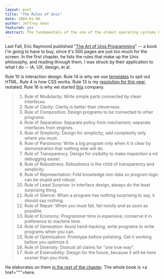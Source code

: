 ```yaml
--- 
layout: post
title: "The Rules of Unix"
date: 2004-01-08
author: Jeffrey Veen
featured: yes
abstract: The fundamentals of the one of the oldest operating systems hold true today
---
```


Last Fall, Eric Raymond published "<a href="http://www.amazon.com/exec/obidos/tg/detail/-/0131429019/hotwiredstyle">The Art of Unix Programming</a>" -- a book I'm going to have to buy, since it's 500 pages are just too much for the screen. In the first chapter, he lists the rules that make up the Unix philosophy, and reading through them, I was struck by their application to what I do -- IA, UX, design, et al.

Rule 10 is interaction design. Rule 14 is why we use <a href="http://smarty.php.net/">templates</a> to spit out HTML. Rule 4 is how CSS works. Rule 13 is my <a href="http://adaptivepath.com/publications/essays/archives/000279.php">resolution for this year</a>, restated. Rule 16 is why we started <a href="http://adaptivepath.com/">this</a> company.

> 1. Rule of Modularity: Write simple parts connected by clean interfaces.
> 2. Rule of Clarity: Clarity is better than cleverness.
> 3. Rule of Composition: Design programs to be connected to other programs.
> 4. Rule of Separation: Separate policy from mechanism; separate interfaces from engines.
> 5. Rule of Simplicity: Design for simplicity; add complexity only where you must.
> 6. Rule of Parsimony: Write a big program only when it is clear by demonstration that nothing else will do.
> 7. Rule of Transparency: Design for visibility to make inspection a nd debugging easier.
> 8. Rule of Robustness: Robustness is the child of transparency and simplicity.
> 9. Rule of Representation: Fold knowledge into data so program logic can be stupid and robust.
> 10. Rule of Least Surprise: In interface design, always do the least surprising thing.
> 11. Rule of Silence: When a program has nothing surprising to say, it should say nothing.
> 12. Rule of Repair: When you must fail, fail noisily and as soon as possible.
> 13. Rule of Economy: Programmer time is expensive; conserve it in preference to machine time.
> 14. Rule of Generation: Avoid hand-hacking; write programs to write programs when you can.
> 15. Rule of Optimization: Prototype before polishing. Get it working before you optimize it.
> 16. Rule of Diversity: Distrust all claims for "one true way".
> 17. Rule of Extensibility: Design for the future, because it will be here sooner than you think.

He elaborates on them <a href="http://www.faqs.org/docs/artu/ch01s06.html">in the rest of the chapter</a>. The whole book is <a href=""">here</a>.
